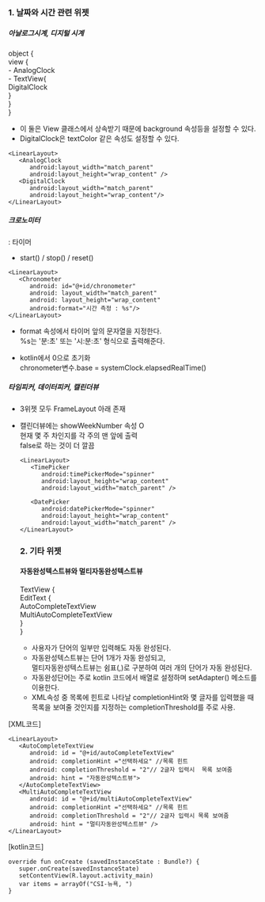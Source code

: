 ### 1. 날짜와 시간 관련 위젯  

##### 아날로그시계, 디지털 시계  
object {  
    view {  
        - AnalogClock  
        - TextView{  
            DigitalClock  
        }  
    }  
}  


- 이 둘은 View 클래스에서 상속받기 때문에 background 속성등을 설정할 수 있다.  
- DigitalClock은 textColor 같은 속성도 설정할 수 있다.  

```
<LinearLayout>
   <AnalogClock
      android:layout_width="match_parent"
      android:layout_height="wrap_content" />
   <DigitalClock
      android:layout_width="match_parent"
      android:layout_height="wrap_content"/>
</LinearLayout>
```

##### 크로노미터  
: 타이머  
- start() / stop() / reset()  

```
<LinearLayout>
   <Chronometer
      android: id="@+id/chronometer"
      android: layout_width="match_parent"
      android: layout_height="wrap_content"
      android:format="시간 측정 : %s"/>
</LinearLayout>
```

- format 속성에서 타이머 앞의 문자열을 지정한다.  
  %s는 '분:초' 또는 '시:분:초' 형식으로 출력해준다.  

- kotlin에서 0으로 초기화  
  chronometer변수.base = systemClock.elapsedRealTime()   


##### 타임피커, 데이터피커, 캘린더뷰  
- 3위젯 모두 FrameLayout 아래 존재   
- 캘린더뷰에는 showWeekNumber 속성 O  
  현재 몇 주 차인지를 각 주의 맨 앞에 출력  
  false로 하는 것이 더 깔끔  
  ```
  <LinearLayout>
     <TimePicker
        android:timePickerMode="spinner"
        android:layout_height="wrap_content"
        android:layout_width="match_parent" />

     <DatePicker
        android:datePickerMode="spinner"
        android:layout_height="wrap_content"
        android:layout_width="match_parent" />
  </LinearLayout>
  ```
  
  ### 2. 기타 위젯  
  #### 자동완성텍스트뷰와 멀티자동완성텍스트뷰  
  TextView {  
   EditText {  
      AutoCompleteTextView  
      MultiAutoCompleteTextView  
   }  
  }  

  - 사용자가 단어의 일부만 입력해도 자동 완성된다.  
  - 자동완성텍스트뷰는 단어 1개가 자동 완성되고,  
    멀티자동완성텍스트뷰는 쉼표(,)로 구분하여 여러 개의 단어가 자동 완성된다.  
  - 자동완성단어는 주로 kotlin 코드에서 배열로 설정하며 setAdapter() 메소드를 이용한다.  
  - XML속성 중 목록에 힌트로 나타날 completionHint와 몇 글자를 입력했을 때 목록을 보여줄 것인지를 지정하는 completionThreshold를 주로 사용.  

[XML코드]  
  ```
  <LinearLayout>
     <AutoCompleteTextView
        android: id = "@+id/autoCompleteTextView"
        android: completionHint ="선택하세요" //목록 힌트
        android: completionThreshold = "2"// 2글자 입력시  목록 보여줌
        android: hint = "자동완성텍스트뷰">
     </AutoCompleteTextView>
     <MultiAutoCompleteTextView
        android: id = "@+id/multiAutoCompleteTextView"
        android: completionHint ="선택하세요" //목록 힌트
        android: completionThreshold = "2"// 2글자 입력시 목록 보여줌
        android: hint = "멀티자동완성텍스트뷰" />
  </LinearLayout>
  ```

[kotlin코드]  
```
override fun onCreate (savedInstanceState : Bundle?) {
   super.onCreate(savedInstanceState)  
   setContentView(R.layout.activity_main)  
   var items = arrayOf("CSI-뉴욕, ")
}
